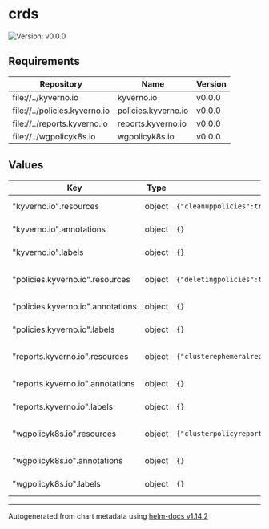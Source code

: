 # crds

![Version: v0.0.0](https://img.shields.io/badge/Version-v0.0.0-informational?style=flat-square)

## Requirements

| Repository | Name | Version |
|------------|------|---------|
| file://../kyverno.io | kyverno.io | v0.0.0 |
| file://../policies.kyverno.io | policies.kyverno.io | v0.0.0 |
| file://../reports.kyverno.io | reports.kyverno.io | v0.0.0 |
| file://../wgpolicyk8s.io | wgpolicyk8s.io | v0.0.0 |

## Values

| Key | Type | Default | Description |
|-----|------|---------|-------------|
| "kyverno.io".resources | object | `{"cleanuppolicies":true,"clustercleanuppolicies":true,"clusterpolicies":true,"globalcontextentries":true,"policies":true,"policyexceptions":true,"updaterequests":true}` | Install CRDs in group `kyverno.io` |
| "kyverno.io".annotations | object | `{}` | Additional CRDs annotations |
| "kyverno.io".labels | object | `{}` | Additional CRDs labels |
| "policies.kyverno.io".resources | object | `{"deletingpolicies":true,"generatingpolicies":true,"imagevalidatingpolicies":true,"mutatingpolicies":true,"policyexceptions":true,"validatingpolicies":true}` | Install CRDs in group `policies.kyverno.io` |
| "policies.kyverno.io".annotations | object | `{}` | Additional CRDs annotations |
| "policies.kyverno.io".labels | object | `{}` | Additional CRDs labels |
| "reports.kyverno.io".resources | object | `{"clusterephemeralreports":true,"ephemeralreports":true}` | Install CRDs in group `reports.kyverno.io` |
| "reports.kyverno.io".annotations | object | `{}` | Additional CRDs annotations |
| "reports.kyverno.io".labels | object | `{}` | Additional CRDs labels |
| "wgpolicyk8s.io".resources | object | `{"clusterpolicyreports":true,"policyreports":true}` | Install CRDs in group `wgpolicyk8s.io` |
| "wgpolicyk8s.io".annotations | object | `{}` | Additional CRDs annotations |
| "wgpolicyk8s.io".labels | object | `{}` | Additional CRDs labels |

----------------------------------------------
Autogenerated from chart metadata using [helm-docs v1.14.2](https://github.com/norwoodj/helm-docs/releases/v1.14.2)
